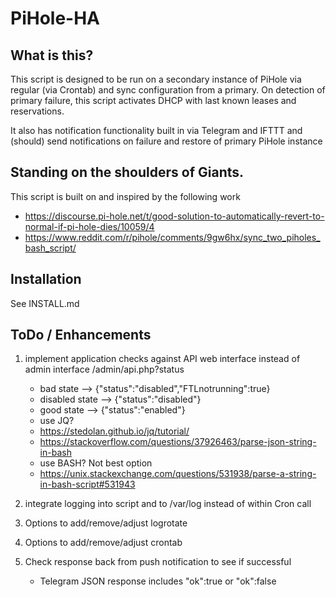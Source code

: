# PiHole-HA

## What is this?
This script is designed to be run on a secondary instance of PiHole via regular
(via Crontab) and sync configuration from a primary. On detection of primary 
failure, this script activates DHCP with last known leases and reservations.

It also has notification functionality built in via Telegram and IFTTT and
(should) send notifications on failure and restore of primary PiHole instance

## Standing on the shoulders of Giants.

This script is built on and inspired by the following work
* https://discourse.pi-hole.net/t/good-solution-to-automatically-revert-to-normal-if-pi-hole-dies/10059/4
* https://www.reddit.com/r/pihole/comments/9gw6hx/sync_two_piholes_bash_script/

## Installation

See INSTALL.md

## ToDo / Enhancements

1) implement application checks against API web interface instead of admin interface
 /admin/api.php?status
    * bad state --> {"status":"disabled","FTLnotrunning":true}
    * disabled state --> {"status":"disabled"}
    * good state --> {"status":"enabled"}
    * use JQ?
    *    https://stedolan.github.io/jq/tutorial/
    *    https://stackoverflow.com/questions/37926463/parse-json-string-in-bash
    * use BASH? Not best option
    *    https://unix.stackexchange.com/questions/531938/parse-a-string-in-bash-script#531943

2) integrate logging into script and to /var/log instead of within Cron call
3) Options to add/remove/adjust logrotate
4) Options to add/remove/adjust crontab
5) Check response back from push notification to see if successful
    * Telegram JSON response includes "ok":true or "ok":false
